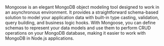 Mongoose is an elegant MongoDB object modeling tool designed to work in an asynchronous environment. It provides a straightforward schema-based solution to model your application data with built-in type casting, validation, query building, and business logic hooks. With Mongoose, you can define schemas to represent your data models and use them to perform CRUD operations on your MongoDB database, making it easier to work with MongoDB in Node.js applications.
